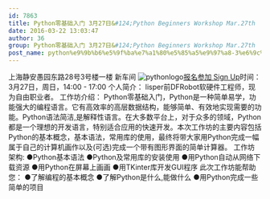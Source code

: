 ```yaml
---
id: 7863
title: Python零基础入门 3月27日&#124;Python Beginners Workshop Mar.27th
date: 2016-03-22 13:03:47
author: 36
group: Python零基础入门 3月27日&#124;Python Beginners Workshop Mar.27th
post_name: python%e9%9b%b6%e5%9f%ba%e7%a1%80%e5%85%a5%e9%97%a8-3%e6%9c%8827%e6%97%a5python-beginners-workshop-mar-27th
---
```


上海静安愚园东路28号3号楼一楼 新车间 ![pythonlogo](http://139.162.84.35/wp-content/uploads/2016/03/pythonlogo.jpg)[报名参加 Sign Up](http://www.huodongxing.com/event/7327105923700 "立即报名")时间： 3月27日，周日，14:00 - 17:00 个人简介： lisper前DFRobot软硬件工程师，现为自由职业者。 工作坊介绍： Python零基础入门，Python是一种简单易学，功能强大的编程语言。它有高效率的高层数据结构，能够简单、有效地实现需要的功能。Python语法简洁,是解释性语言。在大多数平台上，对于众多的领域，Python都是一个理想的开发语言，特别适合应用的快速开发。本次工作坊的主要内容包括Python的基本概念，基本语法，常用库的使用，最终将带大家用Python完成一幅属于自己的计算机画作以及(可选)完成一个带有图形界面的简单计算器。 工作坊架构: ●Python基本语法 ●Python及常用库的安装使用 ●用Python自动从网络下载资源 ●用Python在屏幕上画画 ●用TKinter库开发GUI程序 此次工作坊能帮助您： ●了解编程的基本概念 ●了解Python是什么,能做什么 ●用Python完成一些简单的项目